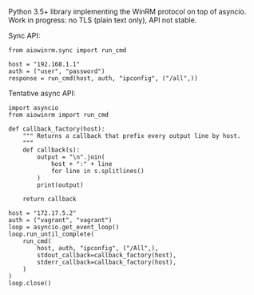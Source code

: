 Python 3.5+ library implementing the WinRM protocol on top of asyncio. Work in
progress: no TLS (plain text only), API not stable.

Sync API:

    from aiowinrm.sync import run_cmd

    host = "192.168.1.1"
    auth = ("user", "password")
    response = run_cmd(host, auth, "ipconfig", ("/all",))

Tentative async API:

    import asyncio
    from aiowinrm import run_cmd

    def callback_factory(host):
        """ Returns a callback that prefix every output line by host.
        """
        def callback(s):
            output = "\n".join(
                host + ":" + line
                for line in s.splitlines()
            )
            print(output)

        return callback

    host = "172.17.5.2"
    auth = ("vagrant", "vagrant")
    loop = asyncio.get_event_loop()
    loop.run_until_complete(
        run_cmd(
            host, auth, "ipconfig", ("/All",),
            stdout_callback=callback_factory(host),
            stderr_callback=callback_factory(host),
        )
    )
    loop.close()
